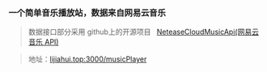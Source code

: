 ﻿### 一个简单音乐播放站，数据来自网易云音乐

> 数据接口部分采用 github上的开源项目   [NeteaseCloudMusicApi(网易云音乐 API)](https://github.com/Binaryify/NeteaseCloudMusicApi#网易云音乐-api)

> 地址：[lijiahui.top:3000/musicPlayer](http://lijiahui.top:3000/musicPlayer)
